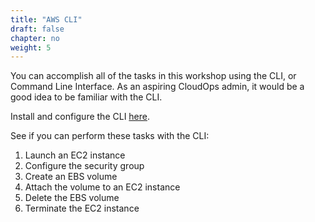 ```yaml
---
title: "AWS CLI"
draft: false
chapter: no
weight: 5
---
```


You can accomplish all of the tasks in this workshop using the CLI, or Command Line Interface.
As an aspiring CloudOps admin, it would be a good idea to be familiar with the CLI.

Install and configure the CLI [here](https://aws.amazon.com/cli/). 

See if you can perform these tasks with the CLI:

1. Launch an EC2 instance
2. Configure the security group
3. Create an EBS volume
4. Attach the volume to an EC2 instance
5. Delete the EBS volume
6. Terminate the EC2 instance


